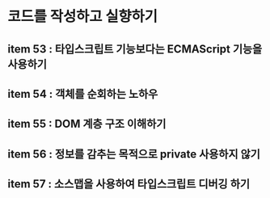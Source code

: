 # 코드를 작성하고 실향하기

## item 53 : 타입스크립트 기능보다는 ECMAScript 기능을 사용하기

## item 54 : 객체를 순회하는 노하우

## item 55 : DOM 계층 구조 이해하기

## item 56 : 정보를 감추는 목적으로 private 사용하지 않기

## item 57 : 소스맵을 사용하여 타입스크립트 디버깅 하기

